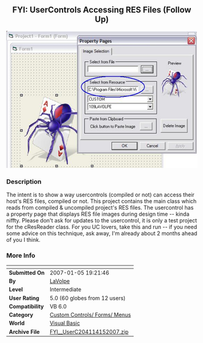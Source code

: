 ﻿<div align="center">

## FYI: UserControls Accessing RES Files \(Follow Up\)

<img src="PIC200714205119851.jpg">
</div>

### Description

The intent is to show a way usercontrols (compiled or not) can access their host's RES files, compiled or not. This project contains the main class which reads from compiled &amp; uncompiled project's RES files. The usercontrol has a property page that displays RES file images during design time -- kinda niffty. Please don't ask for updates to the usercontrol, it is only a test project for the cResReader class. For you UC lovers, take this and run -- if you need some advice on this technique, ask away, I'm already about 2 months ahead of you I think.
 
### More Info
 


<span>             |<span>
---                |---
**Submitted On**   |2007-01-05 19:21:46
**By**             |[LaVolpe](https://github.com/Planet-Source-Code/PSCIndex/blob/master/ByAuthor/lavolpe.md)
**Level**          |Intermediate
**User Rating**    |5.0 (60 globes from 12 users)
**Compatibility**  |VB 6\.0
**Category**       |[Custom Controls/ Forms/  Menus](https://github.com/Planet-Source-Code/PSCIndex/blob/master/ByCategory/custom-controls-forms-menus__1-4.md)
**World**          |[Visual Basic](https://github.com/Planet-Source-Code/PSCIndex/blob/master/ByWorld/visual-basic.md)
**Archive File**   |[FYI\_\_UserC204114152007\.zip](https://github.com/Planet-Source-Code/lavolpe-fyi-usercontrols-accessing-res-files-follow-up__1-67565/archive/master.zip)








